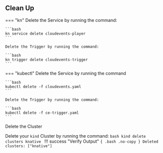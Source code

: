 ## Clean Up

=== "kn"
    Delete the Service by running the command:

    ```bash
    kn service delete cloudevents-player
    ```

    Delete the Trigger by running the command:

    ```bash
    kn trigger delete cloudevents-trigger
    ```

=== "kubectl"
    Delete the Service by running the command

    ```bash
    kubectl delete -f cloudevents.yaml
    ```

    Delete the Trigger by running the command:

    ```bash
    kubectl delete -f ce-trigger.yaml
    ```

Delete the Cluster

Delete your `kind` Cluster by running the command:
    ```bash
    kind delete clusters knative
    ```
!!! success "Verify Output"
    ```{ .bash .no-copy }
    Deleted clusters: ["knative"]
    ```
